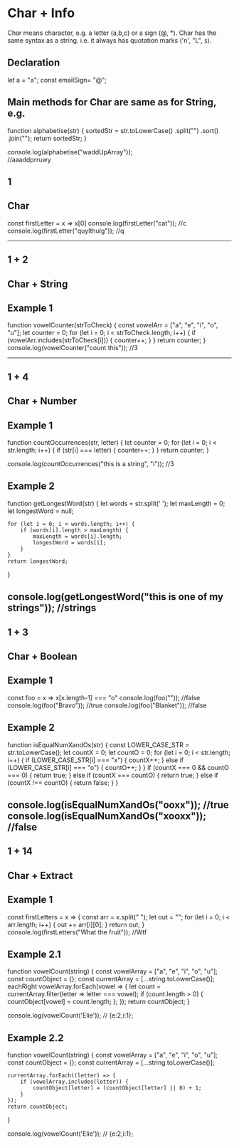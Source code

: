 # Char + Info

Char means character, e.g. a letter (a,b,c) or a sign (@, *). 
Char has the same syntax as a string. i.e. it always has quotation marks ('n', "L", `$`). 

## Declaration 
let a = "a"; 
const emailSign= "@"; 

## Main methods for Char are same as for String, e.g.  
function alphabetise(str) {
    sortedStr = str.toLowerCase()
        .split("")
        .sort()
        .join("");
    return sortedStr;
}

console.log(alphabetise("waddUpArray"));  
//aaaddprruwy


## 1
## Char 
const firstLetter = x => x[0]
console.log(firstLetter("cat"));
//c
console.log(firstLetter("quylthulg"));
//q

-------------------

## 1 + 2 
## Char + String 
## Example 1 
function vowelCounter(strToCheck) {
    const vowelArr = ["a", "e", "i", "o", "u"];
    let counter = 0;
    for (let i = 0; i < strToCheck.length; i++) {
        if (vowelArr.includes(strToCheck[i])) {
            counter++;
        }
    }
    return counter;
}
console.log(vowelCounter("count this"));
//3

--------------------

## 1 + 4 
## Char + Number 
## Example 1 
function countOccurrences(str, letter) {
  let counter = 0;
  for (let i = 0; i < str.length; i++) {
    if (str[i] === letter) {
      counter++;
    }
  }
  return counter;
}

console.log(countOccurrences("this is a string", "i"));
//3
## Example 2 
function getLongestWord(str) {
    let words = str.split(' ');
    let maxLength = 0;
    let longestWord = null;

    for (let i = 0; i < words.length; i++) {
        if (words[i].length > maxLength) {
            maxLength = words[i].length;
            longestWord = words[i];
        }
    }
    return longestWord;
}

console.log(getLongestWord("this is one of my strings"));
//strings
---------------
## 1 + 3 
## Char + Boolean 
## Example 1 
const foo = x => x[x.length-1] === "o"
console.log(foo(""));
//false
console.log(foo("Bravo"));
//true
console.log(foo("Blanket"));
//false
## Example 2 
function isEqualNumXandOs(str) {
  const LOWER_CASE_STR = str.toLowerCase();
  let countX = 0;
  let countO = 0;
  for (let i = 0; i < str.length; i++) {
    if (LOWER_CASE_STR[i] === "x") {
      countX++;
    } else if (LOWER_CASE_STR[i] === "o") {
      countO++;
    }
  }
  if (countX === 0 && countO === 0) {
    return true;
  } else if (countX === countO) {
    return true;
  } else if (countX !== countO) {
    return false;
  }
}

console.log(isEqualNumXandOs("ooxx"));
//true
console.log(isEqualNumXandOs("xooxx"));
//false
----------
## 1 + 14 
## Char + Extract 
## Example 1
const firstLetters = x => {
  const arr = x.split(" ");
  let out = "";
  for (let i = 0; i < arr.length; i++) {
    out += arr[i][0];
  }
  return out;
}
console.log(firstLetters("What the fruit"));
//Wtf

## Example 2.1 
function vowelCount(string) {
    const vowelArray = ["a", "e", "i", "o", "u"];
    const countObject = {};
    const currentArray = [...string.toLowerCase()];
eachRight 
    vowelArray.forEach(vowel => {
        let count = currentArray.filter(letter => letter === vowel);
        if (count.length > 0) {
            countObject[vowel] = count.length;
        };
    });
    return countObject;
}

console.log(vowelCount('Elie')); // {e:2,i:1};

## Example 2.2 
function vowelCount(string) {
    const vowelArray = ["a", "e", "i", "o", "u"];
    const countObject = {};
    const currentArray = [...string.toLowerCase()];

    currentArray.forEach((letter) => {
        if (vowelArray.includes(letter)) {
            countObject[letter] = (countObject[letter] || 0) + 1;
        }
    });
    return countObject;
}

console.log(vowelCount('Elie')); // {e:2,i:1};


